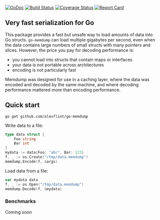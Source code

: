[![GoDoc](https://godoc.org/github.com/alexflint/go-memdump?status.svg)](https://godoc.org/github.com/alexflint/go-memdump)
[![Build Status](https://travis-ci.org/alexflint/go-memdump.svg?branch=master)](https://travis-ci.org/alexflint/go-memdump)
[![Coverage Status](https://coveralls.io/repos/alexflint/go-memdump/badge.svg?branch=master&service=github)](https://coveralls.io/github/alexflint/go-memdump?branch=master)
[![Report Card](https://goreportcard.com/badge/github.com/alexflint/go-memdump)](https://goreportcard.com/badge/github.com/alexflint/go-memdump)

## Very fast serialization for Go

This package provides a fast but unsafe way to load amounts of data into Go structs. `go-memdump` can load multiple gigabytes per second, even when the data contains large numbers of small structs with many pointers and slices. However, the price you pay for decoding performance is:
- you cannot load into structs that contain maps or interfaces
- your data is not portable across architectures
- encoding is not particularly fast

Memdump was designed for use in a caching layer, where the data was encoded and decoded by the same machine, and where decoding performance mattered more than encoding performance.

## Quick start

```shell
go get github.com/alexflint/go-memdump
```

Write data to a file:

```go
type data struct {
	Foo string
	Bar int
}
mydata := data{Foo: "abc", Bar: 123}
f, _ := os.Create("/tmp/data.memdump")
memdump.Encode(f, &args)
```

Load data from a file:

```go
var mydata data
f, _ := os.Open("/tmp/data.memdump")
memdump.Decode(f, &mydata)
```

### Benchmarks

Coming soon
